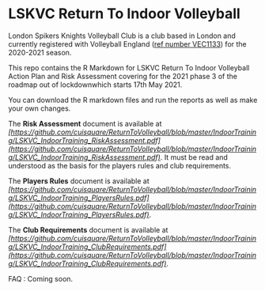 # LSKVC Return To Indoor Volleyball 

London Spikers Knights Volleyball Club is a club based in London and currently registered with Volleyball England ([ref number VEC1133](https://github.com/cuisquare/ReturnToVolleyball/blob/master/ve%20membership%202020%202021.pdf)) for the 2020-2021 season. 

This repo contains the R Markdown for LSKVC Return To Indoor Volleyball Action Plan and Risk Assessment covering for the 2021 phase 3 of the roadmap out of lockdownwhich starts 17th May 2021.

You can download the R markdown files and run the reports as well as make your own changes. 

The **Risk Assessment** document is available at *[https://github.com/cuisquare/ReturnToVolleyball/blob/master/IndoorTraining/LSKVC_IndoorTraining_RiskAssessment.pdf](https://github.com/cuisquare/ReturnToVolleyball/blob/master/IndoorTraining/LSKVC_IndoorTraining_RiskAssessment.pdf)*. It must be read and understood as the basis for the players rules and club requirements.

The **Players Rules** document is available at *[https://github.com/cuisquare/ReturnToVolleyball/blob/master/IndoorTraining/LSKVC_IndoorTraining_PlayersRules.pdf](https://github.com/cuisquare/ReturnToVolleyball/blob/master/IndoorTraining/LSKVC_IndoorTraining_PlayersRules.pdf)*.

The **Club Requirements** document is available at  *[https://github.com/cuisquare/ReturnToVolleyball/blob/master/IndoorTraining/LSKVC_IndoorTraining_ClubRequirements.pdf](https://github.com/cuisquare/ReturnToVolleyball/blob/master/IndoorTraining/LSKVC_IndoorTraining_ClubRequirements.pdf)*.

FAQ : Coming soon.

